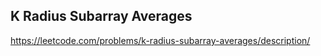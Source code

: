 ## K Radius Subarray Averages
https://leetcode.com/problems/k-radius-subarray-averages/description/
